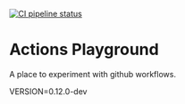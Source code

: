 [![CI pipeline status](https://github.com/plannigan/actions-playground/workflows/CI/badge.svg?branch=main)][ci]

# Actions Playground

A place to experiment with github workflows.

VERSION=0.12.0-dev

[ci]: https://github.com/wayfair-incubator/columbo/actions
